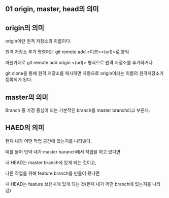 ## 01 origin, master, head의 의미

## origin의 의미

origin이란 원격 저장소의 이름이다.

원격 저장소 추가 명령어는 git remote add <이름><(url)>로 붙임

마찬가지로 git remote add origin <(url)> 형식으로 원격 저장소를 추가하거나

git clone을 통해 원격 저장소를 복사하면 자동으로 origin이라는 이름의 원격저장소가 등록되게 된다.



## master의 의미

Branch 중 가장 중심이 되는 기본적인 branch를 master branch라고 부른다.



## HAED의 의미

현재 내가 어떤 작업 공간에 있는지를 나타낸다.

예를 들어 만약 내가 master baranch에서 작업을 하고 있다면

내 HEAD는 master branch에 있게 되는 것이고,

다른 작업을 위해 feature branch를 만들어 줬다면

내 HEAD는 feature 브랜치에 있게 되는 것(현재 내가 어떤 branch에 있는지를 나타냄)

